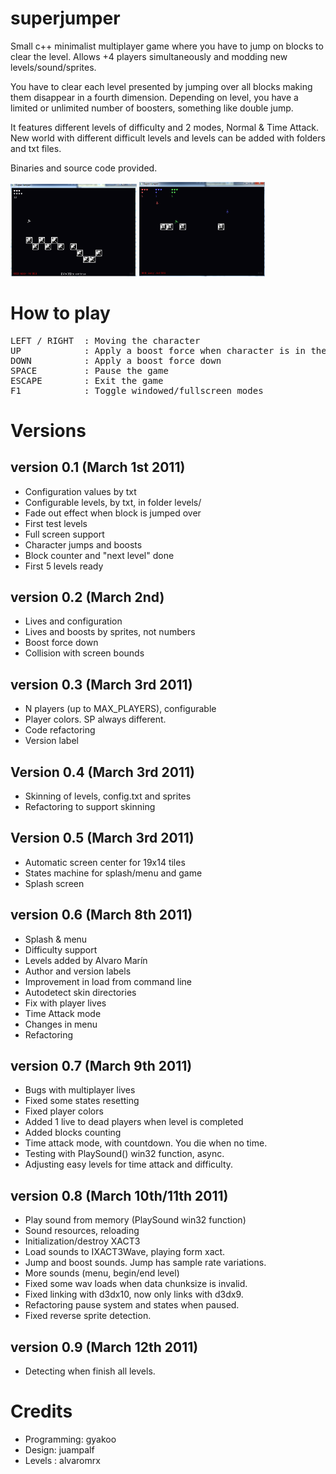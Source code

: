 # superjumper
Small c++ minimalist multiplayer game where you have to jump on blocks to clear the level. Allows +4 players simultaneously and modding new levels/sound/sprites.

You have to clear each level presented by jumping over all blocks making them
disappear in a fourth dimension. Depending on level, you have a limited or unlimited number of boosters, something
like double jump.

It features different levels of difficulty and 2 modes, Normal & Time Attack.<br/>
New world with different difficult levels and levels can be added with folders and txt files.

Binaries and source code provided.

<img src="./capture.png" width="40%"/> <img src="./capturemult.png" width="40%"/>

# How to play
<pre>
LEFT / RIGHT  : Moving the character
UP            : Apply a boost force when character is in the air.
DOWN          : Apply a boost force down
SPACE         : Pause the game
ESCAPE        : Exit the game
F1            : Toggle windowed/fullscreen modes
</pre>

# Versions
## version 0.1 (March 1st 2011)
- Configuration values by txt
- Configurable levels, by txt, in folder levels/
- Fade out effect when block is jumped over
- First test levels
- Full screen support
- Character jumps and boosts
- Block counter and "next level" done
- First 5 levels ready

## version 0.2 (March 2nd)
- Lives and configuration
- Lives and boosts by sprites, not numbers
- Boost force down
- Collision with screen bounds

## version 0.3 (March 3rd  2011)
- N players (up to MAX_PLAYERS), configurable
- Player colors. SP always different.
- Code refactoring
- Version label

## Version 0.4 (March 3rd  2011)
- Skinning of levels, config.txt and sprites
- Refactoring to support skinning

## Version 0.5 (March 3rd  2011)
- Automatic screen center for 19x14 tiles
- States machine for splash/menu and game
- Splash screen

## version 0.6 (March 8th  2011)
- Splash & menu
- Difficulty support
- Levels added by Alvaro Marín
- Author and version labels
- Improvement in load from command line
- Autodetect skin directories
- Fix with player lives
- Time Attack mode
- Changes in menu
- Refactoring

## version 0.7 (March 9th  2011)
- Bugs with multiplayer lives
- Fixed some states resetting
- Fixed player colors
- Added 1 live to dead players when level is completed
- Added blocks counting
- Time attack mode, with countdown. You die when no time.
- Testing with PlaySound() win32 function, async.
- Adjusting easy levels for time attack and difficulty.

## version 0.8 (March 10th/11th 2011)
- Play sound from memory (PlaySound win32 function)
- Sound resources, reloading
- Initialization/destroy XACT3
- Load sounds to IXACT3Wave, playing form xact.
- Jump and boost sounds. Jump has sample rate variations.
- More sounds (menu, begin/end level)
- Fixed some wav loads when data chunksize is invalid.
- Fixed linking with d3dx10, now only links with d3dx9.
- Refactoring pause system and states when paused.
- Fixed reverse sprite detection.

## version 0.9 (March 12th 2011)
- Detecting when finish all levels.

# Credits
- Programming: gyakoo
- Design: juampalf
- Levels : alvaromrx
